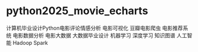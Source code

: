 # python2025_movie_echarts
计算机毕业设计Python电影评论情感分析 电影可视化 豆瓣电影爬虫 电影推荐系统 电影数据分析 电影大数据 大数据毕业设计 机器学习 深度学习 知识图谱 人工智能 Hadoop Spark
